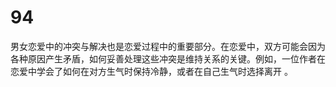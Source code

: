 # 94
男女恋爱中的冲突与解决也是恋爱过程中的重要部分。在恋爱中，双方可能会因为各种原因产生矛盾，如何妥善处理这些冲突是维持关系的关键。例如，一位作者在恋爱中学会了如何在对方生气时保持冷静，或者在自己生气时选择离开 。
